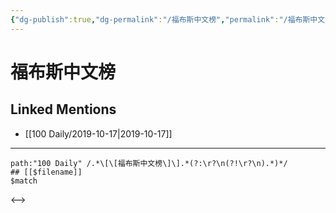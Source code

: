 ```yaml
---
{"dg-publish":true,"dg-permalink":"/福布斯中文榜","permalink":"/福布斯中文榜/","created":"2023-03-29T19:04:07.426+08:00","updated":"2023-03-29T19:04:07.810+08:00"}
---
```


# 福布斯中文榜

## Linked Mentions
- [[100 Daily/2019-10-17\|2019-10-17]]


---

```expander
path:"100 Daily" /.*\[\[福布斯中文榜\]\].*(?:\r?\n(?!\r?\n).*)*/
## [[$filename]]
$match
```

<-->